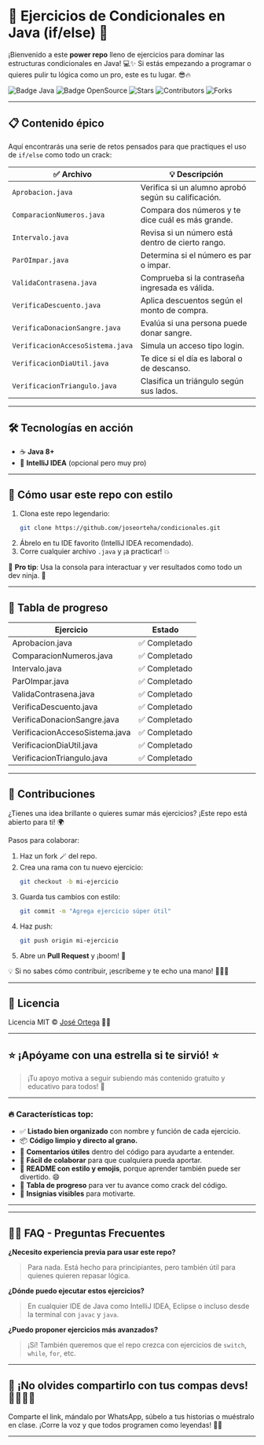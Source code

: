 # 🧠 Ejercicios de Condicionales en Java (if/else) 🚀

¡Bienvenido a este **power repo** lleno de ejercicios para dominar las estructuras condicionales en Java! 💻✨ Si estás empezando a programar o quieres pulir tu lógica como un pro, este es tu lugar. 😎🔥

![Badge Java](https://img.shields.io/badge/Java-8+-blue?style=for-the-badge&logo=java)
![Badge OpenSource](https://img.shields.io/badge/Open%20Source-Love-red?style=for-the-badge&logo=github)
![Stars](https://img.shields.io/github/stars/joseorteha/condicionales?style=for-the-badge)
![Contributors](https://img.shields.io/github/contributors/joseorteha/condicionales?style=for-the-badge&color=green)
![Forks](https://img.shields.io/github/forks/joseorteha/condicionales?style=for-the-badge&color=orange)

---

## 📋 Contenido épico

Aquí encontrarás una serie de retos pensados para que practiques el uso de `if/else` como todo un crack:

| ✅ Archivo | 💡 Descripción |
|-----------|----------------|
| `Aprobacion.java` | Verifica si un alumno aprobó según su calificación. |
| `ComparacionNumeros.java` | Compara dos números y te dice cuál es más grande. |
| `Intervalo.java` | Revisa si un número está dentro de cierto rango. |
| `ParOImpar.java` | Determina si el número es par o impar. |
| `ValidaContrasena.java` | Comprueba si la contraseña ingresada es válida. |
| `VerificaDescuento.java` | Aplica descuentos según el monto de compra. |
| `VerificaDonacionSangre.java` | Evalúa si una persona puede donar sangre. |
| `VerificacionAccesoSistema.java` | Simula un acceso tipo login. |
| `VerificacionDiaUtil.java` | Te dice si el día es laboral o de descanso. |
| `VerificacionTriangulo.java` | Clasifica un triángulo según sus lados. |

---

## 🛠️ Tecnologías en acción

- ☕ **Java 8+**
- 🧠 **IntelliJ IDEA** (opcional pero muy pro)

---

## 🚀 Cómo usar este repo con estilo

1. Clona este repo legendario:
   ```bash
   git clone https://github.com/joseorteha/condicionales.git
   ```
2. Ábrelo en tu IDE favorito (IntelliJ IDEA recomendado).
3. Corre cualquier archivo `.java` y ¡a practicar! 💥

📌 **Pro tip**: Usa la consola para interactuar y ver resultados como todo un dev ninja. 🥷

---

## 🧱 Tabla de progreso

| Ejercicio | Estado |
|----------|--------|
| Aprobacion.java | ✅ Completado |
| ComparacionNumeros.java | ✅ Completado |
| Intervalo.java | ✅ Completado |
| ParOImpar.java | ✅ Completado |
| ValidaContrasena.java | ✅ Completado |
| VerificaDescuento.java | ✅ Completado |
| VerificaDonacionSangre.java | ✅ Completado |
| VerificacionAccesoSistema.java | ✅ Completado |
| VerificacionDiaUtil.java | ✅ Completado |
| VerificacionTriangulo.java | ✅ Completado |

---

## 🤝 Contribuciones

¿Tienes una idea brillante o quieres sumar más ejercicios? ¡Este repo está abierto para ti! 🌍

Pasos para colaborar:

1. Haz un fork 🪄 del repo.
2. Crea una rama con tu nuevo ejercicio:
   ```bash
   git checkout -b mi-ejercicio
   ```
3. Guarda tus cambios con estilo:
   ```bash
   git commit -m "Agrega ejercicio súper útil"
   ```
4. Haz push:
   ```bash
   git push origin mi-ejercicio
   ```
5. Abre un **Pull Request** y ¡boom! 🚀

💡 Si no sabes cómo contribuir, ¡escríbeme y te echo una mano! 🫱🧑‍💻

---

## 📄 Licencia

Licencia MIT © [José Ortega](https://github.com/joseorteha) 🧑‍💻

---

## ⭐ ¡Apóyame con una estrella si te sirvió! ⭐

> ¡Tu apoyo motiva a seguir subiendo más contenido gratuito y educativo para todos! 🙌

---

### 🔥 Características top:

- ✅ **Listado bien organizado** con nombre y función de cada ejercicio.
- 📦 **Código limpio y directo al grano.**
- 💬 **Comentarios útiles** dentro del código para ayudarte a entender.
- 🤝 **Fácil de colaborar** para que cualquiera pueda aportar.
- 🎨 **README con estilo y emojis**, porque aprender también puede ser divertido. 😄
- 🧮 **Tabla de progreso** para ver tu avance como crack del código.
- 🏅 **Insignias visibles** para motivarte.

---

---

## 🙋‍♂️ FAQ - Preguntas Frecuentes

**¿Necesito experiencia previa para usar este repo?**
> Para nada. Está hecho para principiantes, pero también útil para quienes quieren repasar lógica.

**¿Dónde puedo ejecutar estos ejercicios?**
> En cualquier IDE de Java como IntelliJ IDEA, Eclipse o incluso desde la terminal con `javac` y `java`.

**¿Puedo proponer ejercicios más avanzados?**
> ¡Sí! También queremos que el repo crezca con ejercicios de `switch`, `while`, `for`, etc.

---

## 📣 ¡No olvides compartirlo con tus compas devs! 👨‍💻👩‍💻

Comparte el link, mándalo por WhatsApp, súbelo a tus historias o muéstralo en clase. ¡Corre la voz y que todos programen como leyendas! 🧙‍♂️

---

